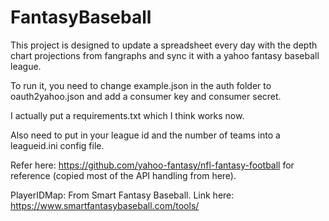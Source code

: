 # FantasyBaseball

This project is designed to update a spreadsheet every day with the depth chart projections from fangraphs and sync it with a yahoo fantasy baseball league.

To run it, you need to change example.json in the auth folder to oauth2yahoo.json and add a consumer key and consumer secret.

I actually put a requirements.txt which I think works now.

Also need to put in your league id and the number of teams into a leagueid.ini config file.

Refer here: https://github.com/yahoo-fantasy/nfl-fantasy-football for reference (copied most of the API handling from here).

PlayerIDMap: From Smart Fantasy Baseball. Link here: https://www.smartfantasybaseball.com/tools/
